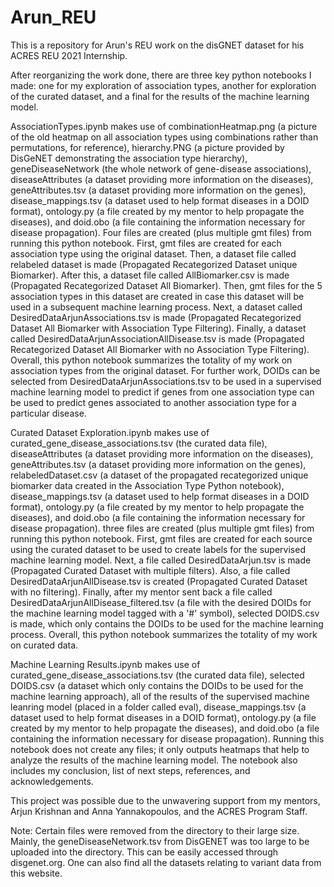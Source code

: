 # Arun_REU
This is a repository for Arun's REU work on the disGNET dataset for his ACRES REU 2021 Internship. 

After reorganizing the work done, there are three key python notebooks I made: one for my exploration of association types, another for exploration of the curated dataset, and a final for the results of the machine learning model. 

AssociationTypes.ipynb makes use of combinationHeatmap.png (a picture of the old heatmap on all association types using combinations rather than permutations, for reference), hierarchy.PNG (a picture provided by DisGeNET demonstrating the association type hierarchy), geneDiseaseNetwork (the whole network of gene-disease associations), diseaseAttributes (a dataset providing more information on the diseases), geneAttributes.tsv (a dataset providing more information on the genes), disease_mappings.tsv (a dataset used to help format diseases in a DOID format), ontology.py (a file created by my mentor to help propagate the diseases), and doid.obo (a file containing the information necessary for disease propagation). Four files are created (plus multiple gmt files) from running this python notebook. First, gmt files are created for each association type using the original dataset. Then, a dataset file called relabeled dataset is made (Propagated Recategorized Dataset unique Biomarker). After this, a dataset file called AllBiomarker.csv is made (Propagated Recategorized Dataset All Biomarker). Then, gmt files for the 5 association types in this dataset are created in case this dataset will be used in a subsequent machine learning process. Next, a dataset called DesiredDataArjunAssociations.tsv is made (Propagated Recategorized Dataset All Biomarker with Association Type Filtering). Finally, a dataset called DesiredDataArjunAssociationAllDisease.tsv is made (Propagated Recategorized Dataset All Biomarker with no Association Type Filtering). Overall, this python notebook summarizes the totality of my work on association types from the original dataset. For further work, DOIDs can be selected from DesiredDataArjunAssociations.tsv to be used in a supervised machine learning model to predict if genes from one association type can be used to predict genes associated to another association type for a particular disease. 

Curated Dataset Exploration.ipynb makes use of curated_gene_disease_associations.tsv (the curated data file), diseaseAttributes (a dataset providing more information on the diseases), geneAttributes.tsv (a dataset providing more information on the genes), relabeledDataset.csv (a dataset of the propagated recategorized unique biomarker data created in the Association Type Python notebook), disease_mappings.tsv (a dataset used to help format diseases in a DOID format), ontology.py (a file created by my mentor to help propagate the diseases), and doid.obo (a file containing the information necessary for disease propagation). three files are created (plus multiple gmt files) from running this python notebook. First, gmt files are created for each source using the curated dataset to be used to create labels for the supervised machine learning model. Next, a file called DesiredDataArjun.tsv is made (Propagated Curated Dataset with multiple filters). Also, a file called  
DesiredDataArjunAllDisease.tsv is created (Propagated Curated Dataset with no filtering). Finally, after my mentor sent back a file called DesiredDataArjunAllDisease_filtered.tsv (a file with the desired DOIDs for the machine learning model tagged with a '#' symbol), selected DOIDS.csv is made, which only contains the DOIDs to be used for the machine learning process. Overall, this python notebook summarizes the totality of my work on curated data.

Machine Learning Results.ipynb makes use of curated_gene_disease_associations.tsv (the curated data file), selected DOIDS.csv (a dataset which only contains the DOIDs to be used for the machine learning approach), all of the results of the supervised machine leanring model (placed in a folder called eval), disease_mappings.tsv (a dataset used to help format diseases in a DOID format), ontology.py (a file created by my mentor to help propagate the diseases), and doid.obo (a file containing the information necessary for disease propagation). Running this notebook does not create any files; it only outputs heatmaps that help to analyze the results of the machine learning model. The notebook also includes my conclusion, list of next steps, references, and acknowledgements. 


This project was possible due to the unwavering support from my mentors, Arjun Krishnan and Anna Yannakopoulos, and the ACRES Program Staff. 

Note: Certain files were removed from the directory to their large size. Mainly, the geneDiseaseNetwork.tsv from DisGENET was too large to be uploaded into the directory. This can be easily accessed through disgenet.org. One can also find all the datasets relating to variant data from this website. 
